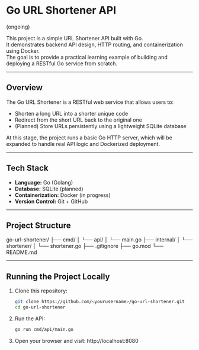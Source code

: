 # Go URL Shortener API
(ongoing)

This project is a simple URL Shortener API built with Go.  
It demonstrates backend API design, HTTP routing, and containerization using Docker.  
The goal is to provide a practical learning example of building and deploying a RESTful Go service from scratch.

---

## Overview

The Go URL Shortener is a RESTful web service that allows users to:
- Shorten a long URL into a shorter unique code
- Redirect from the short URL back to the original one
- (Planned) Store URLs persistently using a lightweight SQLite database

At this stage, the project runs a basic Go HTTP server, which will be expanded to handle real API logic and Dockerized deployment.

---

## Tech Stack

- **Language:** Go (Golang)
- **Database:** SQLite (planned)
- **Containerization:** Docker (in progress)
- **Version Control:** Git + GitHub

---

## Project Structure

go-url-shortener/
├── cmd/
│ └── api/
│ └── main.go
├── internal/
│ └── shortener/
│ └── shortener.go
├── .gitignore
├── go.mod
└── README.md


---

## Running the Project Locally

1. Clone this repository:
   ```bash
   git clone https://github.com/<yourusername>/go-url-shortener.git
   cd go-url-shortener
   ````

2. Run the API:
    ```bash
    go run cmd/api/main.go
    ```
3. Open your browser and visit:
    http://localhost:8080
    